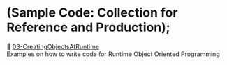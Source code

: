 # (Sample Code: Collection for Reference and Production);

:file_folder: [03-CreatingObjectsAtRuntime](https://github.com/DarkSystemCD/Sample-Code/tree/GitHub/03-CreateObjectsAtRuntime)<br>
Examples on how to write code for Runtime Object Oriented Programming
